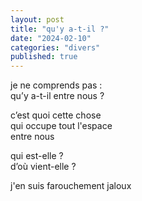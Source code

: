 ```yaml
---
layout: post
title: "qu'y a-t-il ?"
date: "2024-02-10"
categories: "divers"
published: true
---
```


je ne comprends pas :  
qu’y a-t-il entre nous ?  

c’est quoi cette chose  
qui occupe tout l'espace  
entre nous  

qui est-elle ?  
d’où vient-elle ?  

j'en suis farouchement jaloux  
